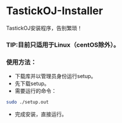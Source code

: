 # TastickOJ-Installer
TastickOJ安装程序，告别繁琐！

### TIP:目前只适用于Linux（centOS除外）。

### 使用方法：
- 下载库并以管理员身份运行setup。
- 先下载setup。
- 需要运行的命令：
```bash
sudo ./setup.out
```
- 完成安装，直接运行。
